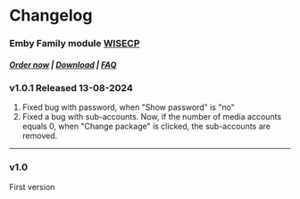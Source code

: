 # Changelog

### Emby Family module **[WISECP](https://puqcloud.com/link.php?id=78)** 

##### [Order now](https://puqcloud.com/index.php?rp=/store/wisecp-module-emby-family) | [Download](https://download.puqcloud.com/WISECP/Product/PUQ_WISECP-Emby-Family/) | [FAQ](https://faq.puqcloud.com/)

### v1.0.1 Released 13-08-2024

1. Fixed bug with password, when "Show password" is "no"
2. Fixed a bug with sub-accounts. Now, if the number of media accounts equals 0, when "Change package" is clicked, the sub-accounts are removed.

- - - - -

### v1.0

First version

